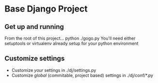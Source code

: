Base Django Project
================

## Get up and running
From the root of this project...
	python ./gogo.py
You'll need either setuptools or virtualenv already setup for your python environment


## Customize settings
- Customize *your* settings in ./dj/settings.py
- Customize *global* (commitable, project based) settings in ./dj/conf/*.py 